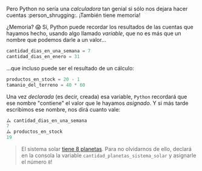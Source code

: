 Pero Python no sería una _calculadora_ tan genial si sólo nos dejara hacer cuentas :person_shrugging:. ¡También tiene memoria!

¿Memoria? :scream: Sí, Python puede recordar los resultados de las cuentas que hayamos hecho, usando algo llamado _variable_, que no es más que un nombre que podemos darle a un valor...

```python
cantidad_dias_en_una_semana = 7
cantidad_dias_en_enero = 31
```

...que incluso puede ser el resultado de un cálculo:

```python
productos_en_stock = 20 - 1
tamanio_del_terreno = 40 * 60
```

Una vez _declarada_ (es decir, creada) esa variable, `Python` recordará que ese nombre "contiene" el valor que le hayamos _asignado_. Y si más tarde escribimos ese nombre, nos dirá cuanto vale: 

```python
ム cantidad_dias_en_una_semana
7
ム productos_en_stock
19
```

> El sistema solar [tiene 8 planetas](https://es.wikipedia.org/wiki/Sistema_solar). Para no olvidarnos de ello, declará en la consola la variable `cantidad_planetas_sistema_solar` y asignarle el número `8`!
